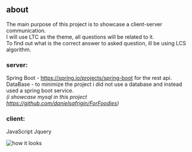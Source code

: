 ## about
The main purpose of this project is to showcase a client-server communication.<br>
I will use LTC as the theme, all questions will be related to it.<br>
To find out what is the correct answer to asked question, ill be using LCS algorithm.<br>


### server:<br>
Spring Boot - https://spring.io/projects/spring-boot for the rest api.<br>
DataBase - to minimize the project i did not use a database and instead used a spring boot service.<br>
*(i showcase mysql in this project https://github.com/danielsafrigin/ForFoodies)*


### client:<br>
JavaScript
Jquery

![how it looks](https://imgur.com/a/puNhahV)

